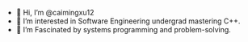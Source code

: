 - 👋 Hi, I’m @caimingxu12
- 👀 I’m interested in Software Engineering undergrad mastering C++. 
- 🌱 I’m Fascinated by systems programming and problem-solving.
